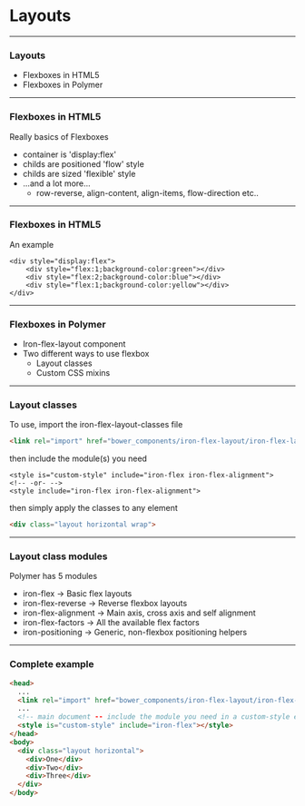 # Layouts

---
### Layouts
* Flexboxes in HTML5
* Flexboxes in Polymer

---
### Flexboxes in HTML5
Really basics of Flexboxes
* container is 'display:flex'
* childs are positioned 'flow' style
* childs are sized 'flexible' style
* ...and a lot more...
    * row-reverse, align-content, 
    align-items, flow-direction etc..

---
### Flexboxes in HTML5

An example
```
<div style="display:flex">
    <div style="flex:1;background-color:green"></div>
    <div style="flex:2;background-color:blue"></div>
    <div style="flex:1;background-color:yellow"></div>
</div>
```

---
### Flexboxes in Polymer
* Iron-flex-layout component 
* Two different ways to use flexbox
    * Layout classes
    * Custom CSS mixins

---
### Layout classes
To use, import the iron-flex-layout-classes file
```html
<link rel="import" href="bower_components/iron-flex-layout/iron-flex-layout-classes.html">
```
then include the module(s) you need
```
<style is="custom-style" include="iron-flex iron-flex-alignment">
<!-- -or- -->
<style include="iron-flex iron-flex-alignment">
```
then simply apply the classes to any element
```html
<div class="layout horizontal wrap">
```

---
### Layout class modules
Polymer has  5 modules

* iron-flex -> Basic flex layouts
* iron-flex-reverse -> Reverse flexbox layouts
* iron-flex-alignment -> Main axis, cross axis and self alignment
* iron-flex-factors -> All the available flex factors
* iron-positioning -> Generic, non-flexbox positioning helpers


---
### Complete example
```html
<head>
  ...
  <link rel="import" href="bower_components/iron-flex-layout/iron-flex-layout-classes.html">
  ...
  <!-- main document -- include the module you need in a custom-style element -->
  <style is="custom-style" include="iron-flex"></style>
</head>
<body>
  <div class="layout horizontal">
    <div>One</div>
    <div>Two</div>
    <div>Three</div>
  </div>
</body>
```